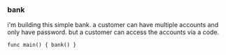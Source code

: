 ### bank

i'm building this simple bank. a customer can have multiple accounts and only have password. but a customer
can access the accounts via a code.

`func main() {
   bank()
}`
